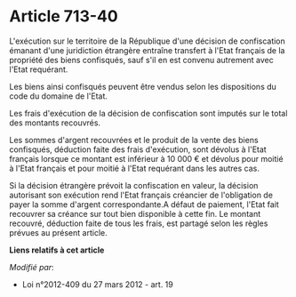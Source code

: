# Article 713-40

L'exécution sur le territoire de la République d'une décision de confiscation émanant d'une juridiction étrangère entraîne
transfert à l'Etat français de la propriété des biens confisqués, sauf s'il en est convenu autrement avec l'Etat requérant. 

Les biens ainsi confisqués peuvent être vendus selon les dispositions du code du domaine de l'Etat. 

Les frais d'exécution de la décision de confiscation sont imputés sur le total des montants recouvrés.

Les sommes d'argent recouvrées et le produit de la vente des biens confisqués, déduction faite des frais d'exécution, sont
dévolus à l'Etat français lorsque ce montant est inférieur à 10 000 € et dévolus pour moitié à l'Etat français et pour moitié
à l'Etat requérant dans les autres cas. 

Si la décision étrangère prévoit la confiscation en valeur, la décision autorisant son exécution rend l'Etat français
créancier de l'obligation de payer la somme d'argent correspondante.A défaut de paiement, l'Etat fait recouvrer sa créance
sur tout bien disponible à cette fin. Le montant recouvré, déduction faite de tous les frais, est partagé selon les règles
prévues au présent article.

**Liens relatifs à cet article**

_Modifié par_:

  - Loi n°2012-409 du 27 mars 2012 - art. 19

